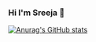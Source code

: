 ### Hi I'm Sreeja 👋

[![Anurag's GitHub stats](https://github-readme-stats.vercel.app/api?username=sreehabethu)](https://github.com/sreejabethu/github-readme-stats)
